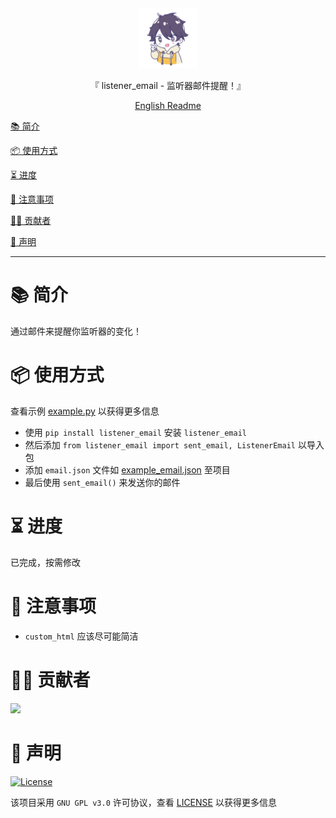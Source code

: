 <div align="center">
  <img id="listener_email" width="96" alt="listener_email" src="https://raw.githubusercontent.com/Cierra-Runis/listener_email/master/repository_icon/icon.svg">
  <p>『 listener_email - 监听器邮件提醒！』</p>
  <a href='https://github.com/Cierra-Runis/listener_email/blob/master/README_zh.md'>English Readme</a>
</div>

[📚 简介](#-简介)

[📦 使用方式](#-使用方式)

[⏳ 进度](#-进度)

[📌 注意事项](#-注意事项)

[🧑‍💻 贡献者](#-贡献者)

[🔦 声明](#-声明)

---

# 📚 简介

通过邮件来提醒你监听器的变化！

# 📦 使用方式

查看示例 [example.py](https://github.com/Cierra-Runis/listener_email/blob/master/src/listener_email/example.py) 以获得更多信息

- 使用 `pip install listener_email` 安装 `listener_email`
- 然后添加 `from listener_email import sent_email, ListenerEmail` 以导入包
- 添加 `email.json` 文件如 [example_email.json](https://github.com/Cierra-Runis/listener_email/blob/master/src/listener_email/example_email.json) 至项目
- 最后使用 `sent_email()` 来发送你的邮件

# ⏳ 进度

已完成，按需修改

# 📌 注意事项

- `custom_html` 应该尽可能简洁

# 🧑‍💻 贡献者

<a href="https://github.com/Cierra-Runis/listener_email/graphs/contributors">
  <img src="https://contrib.rocks/image?repo=Cierra-Runis/listener_email" />
</a>

# 🔦 声明

[![License](https://img.shields.io/github/license/Cierra-Runis/listener_email)](https://github.com/Cierra-Runis/listener_email/blob/master/LICENSE)

该项目采用 `GNU GPL v3.0` 许可协议，查看 [LICENSE](https://github.com/Cierra-Runis/listener_email/blob/master/LICENSE) 以获得更多信息
